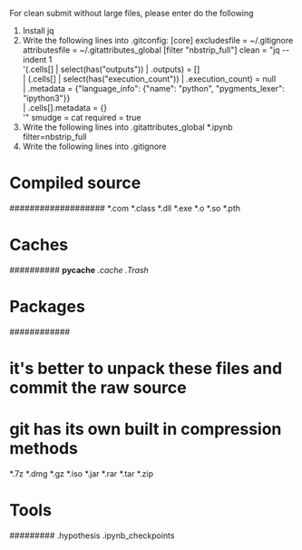 For clean submit without large files, please enter do the following
1. Install jq
2. Write the following lines into .gitconfig:
[core]
        excludesfile = ~/.gitignore
        attributesfile = ~/.gitattributes_global
[filter "nbstrip_full"]
        clean = "jq --indent 1 \
            '(.cells[] | select(has(\"outputs\")) | .outputs) = []  \
                | (.cells[] | select(has(\"execution_count\")) | .execution_count) = null  \
                | .metadata = {\"language_info\": {\"name\": \"python\", \"pygments_lexer\": \"ipython3\"}} \
                | .cells[].metadata = {} \
                '"
        smudge = cat
        required = true
3. Write the following lines into .gitattributes_global
*.ipynb filter=nbstrip_full
4. Write the following lines into .gitignore
# Compiled source #
###################
*.com
*.class
*.dll
*.exe
*.o
*.so
*.pth

# Caches #
##########
__pycache__
.*cache
.Trash*

# Packages #
############
# it's better to unpack these files and commit the raw source
# git has its own built in compression methods
*.7z
*.dmg
*.gz
*.iso
*.jar
*.rar
*.tar
*.zip

# Tools #
#########
.hypothesis
.ipynb_checkpoints
